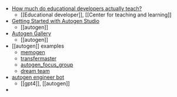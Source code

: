 - [How much do educational developers actually teach?](https://beyondthescope.substack.com/p/how-much-do-educational-developers?trk=feed_main-feed-card_reshare_feed-article-content)
	- [[Educational developer]], [[Center for teaching and learning]]
- [Getting Started with Autogen Studio](https://microsoft.github.io/autogen/docs/autogen-studio/getting-started/)
	- [[autogen]]
- [Autogen Gallery](https://microsoft.github.io/autogen/docs/Gallery/)
	- [[autogen]]
- [[autogen]] examples
	- [memogen](https://github.com/Josephrp/memogen/)
	- [transfermaster](https://github.com/neha26pp/TM_AutoGen)
	- [autogen_focus_group](https://github.com/msamylea/autogen_focus_group)
	- [dream team](https://github.com/yanivvak/dream-team)
- [autogen engineer bot](https://chatgpt.com/g/g-Y50TY4F35-autogen-engineer)
	- [[gpt4]], [[autogen]]
-